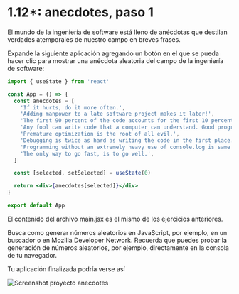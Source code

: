 # 1.12\*: anecdotes, paso 1

El mundo de la ingeniería de software está lleno de anécdotas que destilan verdades atemporales de nuestro campo en breves frases.

Expande la siguiente aplicación agregando un botón en el que se pueda hacer clic para mostrar una anécdota aleatoria del campo de la ingeniería de software:

```jsx
import { useState } from 'react'

const App = () => {
  const anecdotes = [
    'If it hurts, do it more often.',
    'Adding manpower to a late software project makes it later!',
    'The first 90 percent of the code accounts for the first 10 percent of the development time...The remaining 10 percent of the code accounts for the other 90 percent of the development time.',
    'Any fool can write code that a computer can understand. Good programmers write code that humans can understand.',
    'Premature optimization is the root of all evil.',
    'Debugging is twice as hard as writing the code in the first place. Therefore, if you write the code as cleverly as possible, you are, by definition, not smart enough to debug it.',
    'Programming without an extremely heavy use of console.log is same as if a doctor would refuse to use x-rays or blood tests when diagnosing patients.',
    'The only way to go fast, is to go well.',
  ]

  const [selected, setSelected] = useState(0)

  return <div>{anecdotes[selected]}</div>
}

export default App
```

El contenido del archivo main.jsx es el mismo de los ejercicios anteriores.

Busca como generar números aleatorios en JavaScript, por ejemplo, en un buscador o en Mozilla Developer Network. Recuerda que puedes probar la generación de números aleatorios, por ejemplo, directamente en la consola de tu navegador.

Tu aplicación finalizada podría verse así

<image src='https://fullstackopen.com/static/a4f1b3f9c3d4d1f6c6f5e6b9e9b1e4e0/5a190/12e.png' alt='Screenshot proyecto anecdotes'/>
